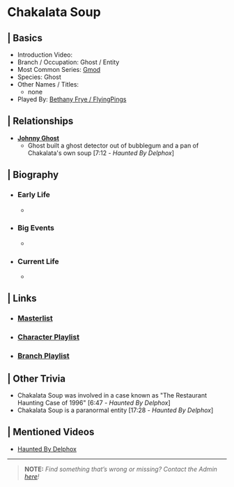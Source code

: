 # Chakalata Soup  


## | Basics  
- Introduction Video: []()  
- Branch / Occupation: Ghost / Entity  
- Most Common Series: [Gmod](./6.Series/Gmod.md)  
- Species: Ghost  
- Other Names / Titles:   
  - none  
- Played By: [Bethany Frye / FlyingPings](./3.Siblings/3.3.Bethany-Frye-FlyingPings.md)  


## | Relationships  
- [**Johnny Ghost**](./5.Characters/Johnny_Ghost.md)  
  - Ghost built a ghost detector out of bubblegum and a pan of Chakalata's own soup \[7:12 - *Haunted By Delphox*]


## | Biography  
- ### Early Life  
  -   
- ### Big Events  
  -   
- ### Current Life  
  -   

 
## | Links  
- ### [Masterlist]()  
- ### [Character Playlist]()  
- ### [Branch Playlist]()  


## | Other Trivia  
- Chakalata Soup was involved in a case known as "The Restaurant Haunting Case of 1996" \[6:47 - *Haunted By Delphox*]
- Chakalata Soup is a paranormal entity \[17:28 - *Haunted By Delphox*]

## | Mentioned Videos
- [Haunted By Delphox]()

----

> **NOTE:** *Find something that’s wrong or missing? Contact the Admin [here](./chapter_2.md)!*